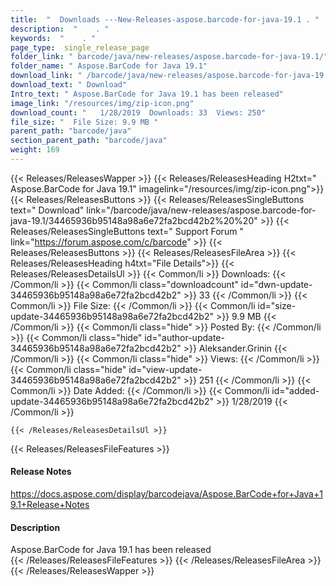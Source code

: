 ```yaml
---
title:  "  Downloads ---New-Releases-aspose.barcode-for-java-19.1 . " 
description:  "    . " 
keywords:  "    . " 
page_type:  single_release_page
folder_link: " barcode/java/new-releases/aspose.barcode-for-java-19.1/"
folder_name: " Aspose.BarCode for Java 19.1"
download_link: " /barcode/java/new-releases/aspose.barcode-for-java-19.1/34465936b95148a98a6e72fa2bcd42b2"
download_text: " Download"
Intro_text: " Aspose.BarCode for Java 19.1 has been released"
image_link: "/resources/img/zip-icon.png"
download_count: "   1/28/2019  Downloads: 33  Views: 250"
file_size: "  File Size: 9.9 MB "
parent_path: "barcode/java"
section_parent_path: "barcode/java"
weight: 169
---
```


{{< Releases/ReleasesWapper >}}
  {{< Releases/ReleasesHeading H2txt=" Aspose.BarCode for Java 19.1" imagelink="/resources/img/zip-icon.png">}}
  {{< Releases/ReleasesButtons >}}
    {{< Releases/ReleasesSingleButtons text=" Download" link="/barcode/java/new-releases/aspose.barcode-for-java-19.1/34465936b95148a98a6e72fa2bcd42b2%20%20" >}}
    {{< Releases/ReleasesSingleButtons text=" Support Forum " link="https://forum.aspose.com/c/barcode" >}}
  {{< Releases/ReleasesButtons >}}
  {{< Releases/ReleasesFileArea >}}
    {{< Releases/ReleasesHeading h4txt="File Details">}}
    {{< Releases/ReleasesDetailsUl >}}
            {{< Common/li  >}} Downloads: {{< /Common/li >}} 
      {{< Common/li class="downloadcount" id="dwn-update-34465936b95148a98a6e72fa2bcd42b2" >}} 33 {{< /Common/li >}} 
      {{< Common/li  >}} File Size: {{< /Common/li >}} 
      {{< Common/li id="size-update-34465936b95148a98a6e72fa2bcd42b2" >}} 9.9 MB {{< /Common/li >}} 
      {{< Common/li  class="hide" >}} Posted By: {{< /Common/li >}} 
      {{< Common/li class="hide" id="author-update-34465936b95148a98a6e72fa2bcd42b2" >}} Aleksander.Grinin {{< /Common/li >}} 
      {{< Common/li class="hide"  >}} Views: {{< /Common/li >}} 
      {{< Common/li class="hide" id="view-update-34465936b95148a98a6e72fa2bcd42b2" >}} 251 {{< /Common/li >}} 
      {{< Common/li  >}} Date Added: {{< /Common/li >}} 
      {{< Common/li id="added-update-34465936b95148a98a6e72fa2bcd42b2" >}} 1/28/2019 {{< /Common/li >}} 

    {{< /Releases/ReleasesDetailsUl >}}

  {{< Releases/ReleasesFileFeatures >}}
      <h4>Release Notes</h4><div><a href="https://docs.aspose.com/display/barcodejava/Aspose.BarCode+for+Java+19.1+Release+Notes">https://docs.aspose.com/display/barcodejava/Aspose.BarCode+for+Java+19.1+Release+Notes</a></div><h4>Description</h4><div class="HTMLDescription">Aspose.BarCode for Java 19.1 has been released</div>
  {{< /Releases/ReleasesFileFeatures >}}
 {{< /Releases/ReleasesFileArea >}}
{{< /Releases/ReleasesWapper >}}


